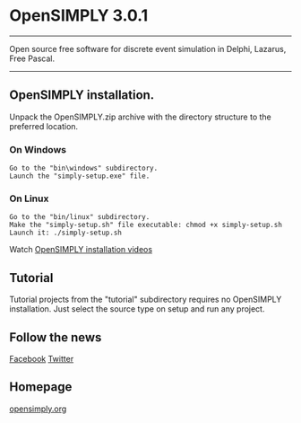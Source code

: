 # OpenSIMPLY 3.0.1
******************

Open source free software for discrete event simulation in Delphi, Lazarus, Free Pascal.
****************************************************************************************

## OpenSIMPLY installation.

Unpack the OpenSIMPLY.zip archive with the directory structure to the preferred location.

### On Windows

    Go to the "bin\windows" subdirectory.
    Launch the "simply-setup.exe" file.

### On Linux
 
    Go to the "bin/linux" subdirectory.
    Make the "simply-setup.sh" file executable: chmod +x simply-setup.sh
    Launch it: ./simply-setup.sh  


Watch [OpenSIMPLY installation videos](https://www.youtube.com/playlist?list=PLnyWoktGqACfmaw4hh7LUbjeVIhSYfh_W)

## Tutorial 

Tutorial projects from the "tutorial" subdirectory requires no OpenSIMPLY installation. 
Just select the source type on setup and run any project.


## Follow the news 
 
[Facebook](https://www.facebook.com/OpenSIMPLY-1870256963235731) 
[Twitter](https://www.twitter.com/OpenSIMPLY) 

## Homepage
 
[opensimply.org](https://opensimply.org/)